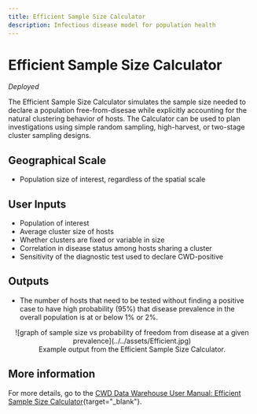```yaml
---
title: Efficient Sample Size Calculator
description: Infectious disease model for population health
---
```


# Efficient Sample Size Calculator
*Deployed*

The Efficient Sample Size Calculator simulates the sample size needed to declare a population free-from-disesae while explicitly accounting for the natural clustering behavior of hosts. The Calculator can be used to plan investigations using simple random sampling, high-harvest, or two-stage cluster sampling designs. 

## Geographical Scale
* Population size of interest, regardless of the spatial scale

## User Inputs
* Population of interest
* Average cluster size of hosts
* Whether clusters are fixed or variable in size
* Correlation in disease status among hosts sharing a cluster
* Sensitivity of the diagnostic test used to declare CWD-positive

## Outputs
* The number of hosts that need to be tested without finding a positive case to have high probability (95%) that disease prevalence in the overall population is at or below 1% or 2%. 

<center>![graph of sample size vs probability of freedom from disease at a given prevalence](../../assets/Efficient.jpg)
<figcaption>Example output from the Efficient Sample Size Calculator.</figcaption></center>

## More information
For more details, go to the [CWD Data Warehouse User Manual: Efficient Sample Size Calculator](https://pages.github.coecis.cornell.edu/CWHL/CWD-Data-Warehouse/sample-size.html){target="_blank"}.
